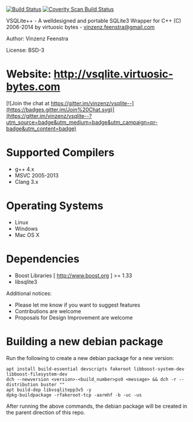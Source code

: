 [![Build Status](https://travis-ci.org/vinzenz/vsqlite--.png?branch=master)](https://travis-ci.org/vinzenz/vsqlite--)
[![Coverity Scan Build Status](https://scan.coverity.com/projects/1976/badge.svg)](https://scan.coverity.com/projects/1976)

VSQLite++ - A welldesigned and portable SQLite3 Wrapper for C++
(C) 2006-2014 by virtuosic bytes  - vinzenz.feenstra@gmail.com

Author: Vinzenz Feenstra

License: BSD-3

# Website: http://vsqlite.virtuosic-bytes.com

[![Join the chat at https://gitter.im/vinzenz/vsqlite--](https://badges.gitter.im/Join%20Chat.svg)](https://gitter.im/vinzenz/vsqlite--?utm_source=badge&utm_medium=badge&utm_campaign=pr-badge&utm_content=badge)

# Supported Compilers
- g++ 4.x
- MSVC 2005-2013
- Clang 3.x

# Operating Systems
- Linux
- Windows
- Mac OS X

# Dependencies
- Boost Libraries [ http://www.boost.org ] >= 1.33
- libsqlite3


Additional notices:

- Please let me know if you want to suggest features
- Contributions are welcome
- Proposals for Design Improvement are welcome

# Building a new debian package #
Run the following to create a new debian package for a new version:
```
apt install build-essential devscripts fakeroot libboost-system-dev libboost-filesystem-dev
dch --newversion <version>-<build_number>ps0 <message> && dch -r --distribution buster ""
apt build-dep libvsqlitepp3v5 -y
dpkg-buildpackage -rfakeroot-tcp -aarmhf -b -uc -us
```

After running the above commands, the debian package will be created in the
parent direction of this repo.

